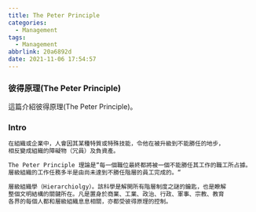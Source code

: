 ```yaml
---
title: The Peter Principle
categories:
  - Management
tags:
  - Management
abbrlink: 20a6892d
date: 2021-11-06 17:54:57
---
```

### 彼得原理(The Peter Principle)
<!--more-->
這篇介紹彼得原理(The Peter Principle)。

### Intro
```sh
在組織或企業中，人會因其某種特質或特殊技能，令他在被升級到不能勝任的地步，
相反變成組織的障礙物（冗員）及負資產。

The Peter Principle 理論是“每一個職位最終都將被一個不能勝任其工作的職工所占據。
層級組織的工作任務多半是由尚未達到不勝任階層的員工完成的。“

層級組織學（Hierarchiolgy）。該科學是解開所有階層制度之謎的鑰匙，也是瞭解
整個文明結構的關鍵所在。凡是置身於商業、工業、政治、行政、軍事、宗教、教育
各界的每個人都和層級組織息息相關，亦都受彼得原理的控制。
```